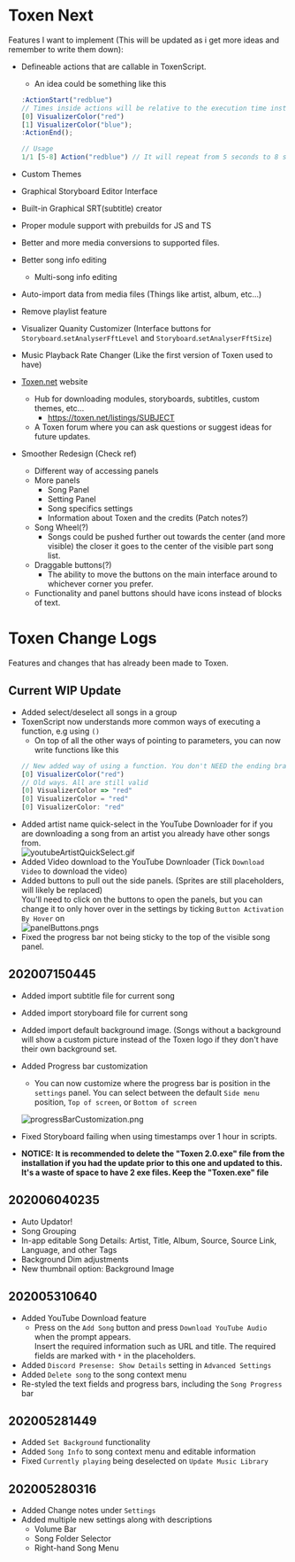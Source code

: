 # Toxen Next
Features I want to implement (This will be updated as i get more ideas and remember to write them down):
- Defineable actions that are callable in ToxenScript.
  - An idea could be something like this
  ```js
  :ActionStart("redblue")
  // Times inside actions will be relative to the execution time instead of the song.
  [0] VisualizerColor("red")
  [1] VisualizerColor("blue");
  :ActionEnd();

  // Usage
  1/1 [5-8] Action("redblue") // It will repeat from 5 seconds to 8 seconds, repeating the action in "redblue" every 1/1th of a second (each second)
  ```
- Custom Themes
- Graphical Storyboard Editor Interface
- Built-in Graphical SRT(subtitle) creator
- Proper module support with prebuilds for JS and TS
- Better and more media conversions to supported files.
- Better song info editing
  - Multi-song info editing
- Auto-import data from media files (Things like artist, album, etc...)
- Remove playlist feature
- Visualizer Quanity Customizer (Interface buttons for `Storyboard`.`setAnalyserFftLevel` and `Storyboard`.`setAnalyserFftSize`)
- Music Playback Rate Changer (Like the first version of Toxen used to have)
- [Toxen.net](https://toxen.net/) website
  - Hub for downloading modules, storyboards, subtitles, custom themes, etc...
    - https://toxen.net/listings/SUBJECT
  - A Toxen forum where you can ask questions or suggest ideas for future updates.

- Smoother Redesign (Check ref)
  - Different way of accessing panels
  - More panels
    - Song Panel
    - Setting Panel
    - Song specifics settings
    - Information about Toxen and the credits (Patch notes?)
  - Song Wheel(?)
    - Songs could be pushed further out towards the center (and more visible) the closer it goes to the center of the visible part song list.
  - Draggable buttons(?)
    - The ability to move the buttons on the main interface around to whichever corner you prefer.
  - Functionality and panel buttons should have icons instead of blocks of text.

# Toxen Change Logs
Features and changes that has already been made to Toxen.

## Current WIP Update
- Added select/deselect all songs in a group
- ToxenScript now understands more common ways of executing a function, e.g using `()`
  - On top of all the other ways of pointing to parameters, you can now write functions like this
  ```js
  // New added way of using a function. You don't NEED the ending bracket, but it makes the code look cleaner.
  [0] VisualizerColor("red")
  // Old ways. All are still valid
  [0] VisualizerColor => "red"
  [0] VisualizerColor = "red"
  [0] VisualizerColor: "red"
  ```
- Added artist name quick-select in the YouTube Downloader for if you are downloading a song from an artist you already have other songs from.  
![youtubeArtistQuickSelect.gif](https://toxen.net/media/youtubeArtistQuickSelect.gif)
- Added Video download to the YouTube Downloader (Tick `Download Video` to download the video)
- Added buttons to pull out the side panels. (Sprites are still placeholders, will likely be replaced)  
  You'll need to click on the buttons to open the panels, but you can change it to only hover over in the settings by ticking `Button Activation By Hover` on  
![panelButtons.pngs](https://toxen.net/media/panelButtons.png)
- Fixed the progress bar not being sticky to the top of the visible song panel.


## 202007150445
- Added import subtitle file for current song
- Added import storyboard file for current song
- Added import default background image. (Songs without a background will show a custom picture instead of the Toxen logo if they don't have their own background set.
- Added Progress bar customization
  - You can now customize where the progress bar is position in the `settings` panel. You can select between the default `Side menu` position, `Top of screen`, or `Bottom of screen`

  ![progressBarCustomization.png](https://toxen.net/media/progressBarCustomization.png)
- Fixed Storyboard failing when using timestamps over 1 hour in scripts.

- **NOTICE: It is recommended to delete the "Toxen 2.0.exe" file from the installation if you had the update prior to this one and updated to this. It's a waste of space to have 2 exe files. Keep the "Toxen.exe" file**

## 202006040235
<ul>
  <li>Auto Updator!</li>
  <li>Song Grouping</li>
  <li>In-app editable Song Details: Artist, Title, Album, Source, Source Link, Language, and other Tags</li>
  <li>Background Dim adjustments</li>
  <li>New thumbnail option: Background Image</li>
</ul>

## 202005310640
<ul>
  <li>Added YouTube Download feature
    <ul>
      <li>
        Press on the <code>Add Song</code> button and press <code>Download YouTube Audio</code> when the prompt appears.<br>
        Insert the required information such as URL and title. The required fields are marked with <code>*</code> in the placeholders.
      </li>
    </ul>
  </li>
  <li>Added <code>Discord Presense: Show Details</code> setting in <code>Advanced Settings</code></li>
  <li>Added <code>Delete song</code> to the song context menu</li>
  <li>Re-styled the text fields and progress bars, including the <code>Song Progress</code> bar</li>
</ul>

## 202005281449
<ul>
  <li>Added <code>Set Background</code> functionality</li>
  <li>Added <code>Song Info</code> to song context menu and editable information</li>
  <li>Fixed <code>Currently playing</code> being deselected on <code>Update Music Library</code></li>
</ul>

## 202005280316
<ul>
  <li>Added Change notes under <code>Settings</code></li>
  <li>Added multiple new settings along with descriptions
    <ul>
      <li>Volume Bar</li>
      <li>Song Folder Selector</li>
      <li>Right-hand Song Menu</li>
    </ul>
  </li>
</ul>